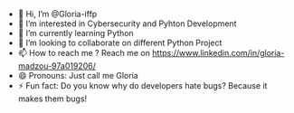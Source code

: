 - 👋 Hi, I’m @Gloria-iffp
- 👀 I’m interested in Cybersecurity and Pyhton Development
- 🌱 I’m currently learning Python
- 💞️ I’m looking to collaborate on different Python Project
- 📫 How to reach me ? Reach me on https://www.linkedin.com/in/gloria-madzou-97a019206/
- 😄 Pronouns: Just call me Gloria 
- ⚡ Fun fact: Do you know why do developers hate bugs? Because it makes them bugs! 

<!---
Gloria-iffp/Gloria-iffp is a ✨ special ✨ repository because its `README.md` (this file) appears on your GitHub profile.
You can click the Preview link to take a look at your changes.
--->
